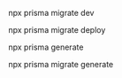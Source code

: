

<!-- prism - применить миграцию -->

npx prisma migrate dev

<!--  -->

npx prisma migrate deploy

npx prisma generate

npx prisma migrate generate



